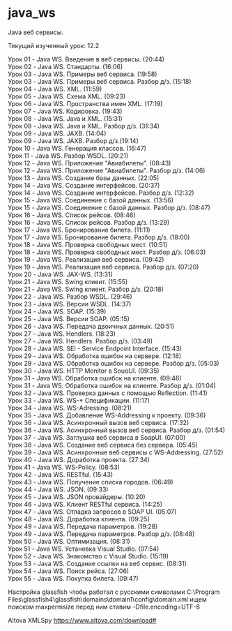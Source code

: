 # java_ws
Java веб сервисы.  <br />

Текущий изученный урок: 12.2 <br />

Урок 01 - Java WS. Введение в веб сервисы. (20:44) <br />
Урок 02 - Java WS. Стандарты. (16:06) <br />
Урок 03 - Java WS. Примеры веб сервиса. (19:58) <br />
Урок 03 - Java WS. Примеры веб сервиса. Разбор д/з. (15:18) <br />
Урок 04 - Java WS. XML. (11:59) <br />
Урок 05 - Java WS. Схема XML. (09:23) <br />
Урок 06 - Java WS. Пространства имен XML. (17:19) <br />
Урок 07 - Java WS. Кодировка. (19:43) <br />
Урок 08 - Java WS. Java и XML. (15:31) <br />
Урок 08 - Java WS. Java и XML. Разбор д/з. (31:34) <br />
Урок 09 - Java WS. JAXB. (14:04) <br />
Урок 09 - Java WS. JAXB. Разбор д/з.(19:14) <br />
Урок 10 - Java WS. Генерация классов. (16:47) <br />
Урок 11 - Java WS. Разбор WSDL. (20:21) <br />
Урок 12 - Java WS. Приложение "Авиабилеты". (08:43) <br />
Урок 12 - Java WS. Приложение "Авиабилеты". Разбор д/з. (14:06) <br />
Урок 13 - Java WS. Создание базы данных. (22:05) <br />
Урок 14 - Java WS. Создание интерфейсов. (20:37) <br />
Урок 14 - Java WS. Создание интерфейсов. Разбор д/з. (12:32) <br />
Урок 15 - Java WS. Соединение с базой данных. (13:56) <br />
Урок 15 - Java WS. Соединение с базой данных. Разбор д/з. (08:47) <br />
Урок 16 - Java WS. Список рейсов. (08:46) <br />
Урок 16 - Java WS. Список рейсов. Разбор д/з. (13:29) <br />
Урок 17 - Java WS. Бронирование билета. (11:11) <br />
Урок 17 - Java WS. Бронирование билета. Разбор д/з. (18:00) <br />
Урок 18 - Java WS. Проверка свободных мест. (10:51) <br />
Урок 18 - Java WS. Проверка свободных мест. Разбор д/з. (06:03) <br />
Урок 19 - Java WS. Реализация веб сервиса. (09:42) <br />
Урок 19 - Java WS. Реализация веб сервиса. Разбор д/з. (07:20) <br />
Урок 20 - Java WS. JAX-WS. (13:31) <br />
Урок 21 - Java WS. Swing клиент. (15:55) <br />
Урок 21 - Java WS. Swing клиент. Разбор д/з. (20:18) <br />
Урок 22 - Java WS. Разбор WSDL. (29:46) <br />
Урок 23 - Java WS. Версии WSDL. (14:37) <br />
Урок 24 - Java WS. SOAP. (15:39) <br />
Урок 25 - Java WS. Версии SOAP. (05:15) <br />
Урок 26 - Java WS. Передача двоичных данных. (20:51) <br />
Урок 27 - Java WS. Hendlers. (18:23) <br />
Урок 27 - Java WS. Hendlers. Разбор д/з. (03:49) <br />
Урок 28 - Java WS. SEI - Service Endpoint Interface. (15:43) <br />
Урок 29 - Java WS. Обработка ошибок на сервере. (12:18) <br />
Урок 29 - Java WS. Обработка ошибок на сервере. Разбор д/з. (05:03) <br />
Урок 30 - Java WS. HTTP Monitor в SouoUI. (09:35) <br />
Урок 31 - Java WS. Обработка ошибок на клиенте. (09:46) <br />
Урок 31 - Java WS. Обработка ошибок на клиенте. Разбор д/з. (01:04) <br />
Урок 32 - Java WS. Проверка данных с помощью Reflection. (11:41) <br />
Урок 33 - Java WS. WS-\* Спецификации. (11:17) <br />
Урок 34 - Java WS. WS-Adressing. (08:21) <br />
Урок 35 - Java WS. Добавление WS-Addressing к проекту. (09:36) <br />
Урок 36 - Java WS. Асинхронный вызов веб сервиса. (17:32) <br />
Урок 36 - Java WS. Асинхронный вызов веб сервиса. Разбор д/з. (01:54) <br />
Урок 37 - Java WS. Заглушка веб сервиса в SoapUI. (07:00) <br />
Урок 38 - Java WS. Создание веб сервиса без сервера. (05:45) <br />
Урок 39 - Java WS. Асинхронные веб сервисы с WS-Addressing. (27:52) <br />
Урок 40 - Java WS. Доработка проекта. (27:34) <br />
Урок 41 - Java WS. WS-Policy. (08:53) <br />
Урок 42 - Java WS. RESTful. (15:43) <br />
Урок 43 - Java WS. Получение списка городов. (06:49) <br />
Урок 44 - Java WS. JSON. (09:33) <br />
Урок 45 - Java WS. JSON провайдеры. (10:20) <br />
Урок 46 - Java WS. Клиент RESTful сервиса. (14:25) <br />
Урок 47 - Java WS. Отладка запросов в SOAP UI. (05:07) <br />
Урок 48 - Java WS. Доработка клиента. (09:25) <br />
Урок 49 - Java WS. Передача параметров. (19:28) <br />
Урок 49 - Java WS. Передача параметров. Разбор д/з. (08:48) <br />
Урок 50 - Java WS. Оптимизация. (08:31) <br />
Урок 51 - Java WS. Установка Visual Studio. (07:54) <br />
Урок 52 - Java WS. Знакомство с Visual Studio. (15:19) <br />
Урок 53 - Java WS. Создание ссылки на веб сервис. (08:31) <br />
Урок 54 - Java WS. Поиск рейса. (27:06) <br />
Урок 55 - Java WS. Покупка билета. (09:47) <br />

Настройка glassfish чтобы работал с русскими символами
C:\Program Files\glassfish4\glassfish\domains\domain1\config\domain.xml
ищем поиском maxpermsize
перед ним ставим
<jvm-options>-Dfile.encoding=UTF-8</jvm-options>

Altova XMLSpy https://www.altova.com/download#